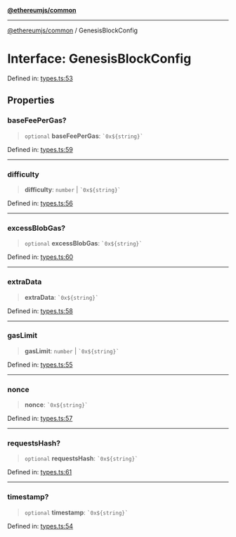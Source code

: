 [**@ethereumjs/common**](../README.md)

***

[@ethereumjs/common](../README.md) / GenesisBlockConfig

# Interface: GenesisBlockConfig

Defined in: [types.ts:53](https://github.com/Dargon789/ethereumjs-monorepo/blob/master/packages/common/src/types.ts#L53)

## Properties

### baseFeePerGas?

> `optional` **baseFeePerGas**: `` `0x${string}` ``

Defined in: [types.ts:59](https://github.com/Dargon789/ethereumjs-monorepo/blob/master/packages/common/src/types.ts#L59)

***

### difficulty

> **difficulty**: `number` \| `` `0x${string}` ``

Defined in: [types.ts:56](https://github.com/Dargon789/ethereumjs-monorepo/blob/master/packages/common/src/types.ts#L56)

***

### excessBlobGas?

> `optional` **excessBlobGas**: `` `0x${string}` ``

Defined in: [types.ts:60](https://github.com/Dargon789/ethereumjs-monorepo/blob/master/packages/common/src/types.ts#L60)

***

### extraData

> **extraData**: `` `0x${string}` ``

Defined in: [types.ts:58](https://github.com/Dargon789/ethereumjs-monorepo/blob/master/packages/common/src/types.ts#L58)

***

### gasLimit

> **gasLimit**: `number` \| `` `0x${string}` ``

Defined in: [types.ts:55](https://github.com/Dargon789/ethereumjs-monorepo/blob/master/packages/common/src/types.ts#L55)

***

### nonce

> **nonce**: `` `0x${string}` ``

Defined in: [types.ts:57](https://github.com/Dargon789/ethereumjs-monorepo/blob/master/packages/common/src/types.ts#L57)

***

### requestsHash?

> `optional` **requestsHash**: `` `0x${string}` ``

Defined in: [types.ts:61](https://github.com/Dargon789/ethereumjs-monorepo/blob/master/packages/common/src/types.ts#L61)

***

### timestamp?

> `optional` **timestamp**: `` `0x${string}` ``

Defined in: [types.ts:54](https://github.com/Dargon789/ethereumjs-monorepo/blob/master/packages/common/src/types.ts#L54)
